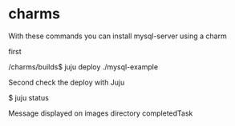 # charms

With these commands you can install mysql-server using a charm

first

/charms/builds$ juju deploy ./mysql-example

Second check the deploy with Juju

$ juju status

Message displayed on images directory completedTask
